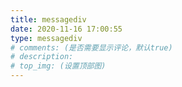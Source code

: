 ```yaml
---
title: messagediv
date: 2020-11-16 17:00:55
type: messagediv
# comments: (是否需要显示评论，默认true)
# description:
# top_img: (设置顶部图)
---
```

